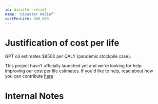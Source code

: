 ```yaml
---
id: disaster-relief
name: 'Disaster Relief'
costPerLife: 600_000
---
```


# Justification of cost per life

GPT o3 estimates $8500 per QALY (pandemic stockpile case).

This project hasn't officially launched yet and we're looking for help improving our cost per life estimates.
If you'd like to help, read about how you can contribute [here](https://github.com/impactlist/impactlist/blob/master/CONTRIBUTING.md)

# Internal Notes
